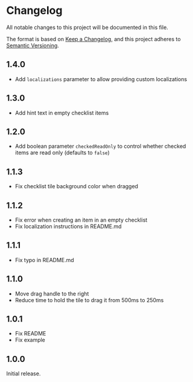 # Changelog

All notable changes to this project will be documented in this file.

The format is based on [Keep a Changelog](https://keepachangelog.com/en/1.1.0/), and this project
adheres to [Semantic Versioning](https://semver.org/spec/v2.0.0.html).

## 1.4.0

- Add `localizations` parameter to allow providing custom localizations

## 1.3.0

- Add hint text in empty checklist items

## 1.2.0

- Add boolean parameter `checkedReadOnly` to control whether checked items are read only (defaults to `false`)

## 1.1.3

- Fix checklist tile background color when dragged

## 1.1.2

- Fix error when creating an item in an empty checklist
- Fix localization instructions in README.md

## 1.1.1

- Fix typo in README.md

## 1.1.0

- Move drag handle to the right
- Reduce time to hold the tile to drag it from 500ms to 250ms

## 1.0.1

- Fix README
- Fix example

## 1.0.0

Initial release.
